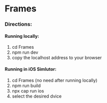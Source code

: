 # Frames

### Directions:
#### Running locally:
1. cd Frames
2. npm run dev
3. copy the localhost address to your browser

#### Running in iOS Simlutor:
1. cd Frames (no need after running locally)
2. npm run build
3. npx cap run ios
4. select the desired dvice
